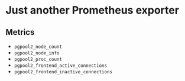 # Just another Prometheus exporter

## Metrics

* `pgpool2_node_count`
* `pgpool2_node_info`
* `pgpool2_proc_count`
* `pgpool2_frontend_active_connections`
* `pgpool2_frontend_inactive_connections`
